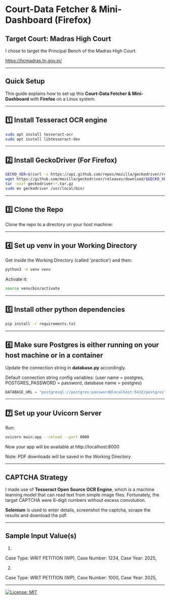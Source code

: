 # Court-Data Fetcher & Mini-Dashboard (Firefox)

## Target Court: Madras High Court
I chose to target the Principal Bench of the Madras High Court.

https://hcmadras.tn.gov.in/

---

## Quick Setup

This guide explains how to set up this **Court-Data Fetcher & Mini-Dashboard** with **Firefox** on a Linux system.

---

## 1️⃣ Install Tesseract OCR engine

```bash
sudo apt install tesseract-ocr
sudo apt install libtesseract-dev
```

---

## 2️⃣ Install GeckoDriver (For Firefox)

```bash
GECKO_VER=$(curl -s https://api.github.com/repos/mozilla/geckodriver/releases/latest | grep tag_name | cut -d '"' -f 4)
wget https://github.com/mozilla/geckodriver/releases/download/$GECKO_VER/geckodriver-$GECKO_VER-linux64.tar.gz
tar -xvzf geckodriver-*.tar.gz
sudo mv geckodriver /usr/local/bin/

```

---

## 3️⃣ Clone the Repo
Clone the repo to a directory on your host machine:

---

## 4️⃣ Set up venv in your Working Directory
Get inside the Working Directory (called 'practice') and then:

```bash
python3 -m venv venv
```

Activate it:

```bash
source venv/bin/activate
```

---

## 5️⃣ Install other python dependencies

```bash
pip install -r requirements.txt

```

---

## 6️⃣ Make sure Postgres is either running on your host machine or in a container
Update the connection string in **database.py** accordingly.

Default connection string config variables:
(user name = postgres, 
POSTGRES_PASSWORD = password, 
database name = postgres)

```python
DATABASE_URL = "postgresql://postgres:password@localhost:5432/postgres"

```

---

## 7️⃣ Set up your Uvicorn Server
Run:
```bash
uvicorn main:app --reload --port 8000

```

Now your app will be available at http://localhost:8000

Note: PDF downloads will be saved in the Working Directory

---

## CAPTCHA Strategy

I made use of **Tesseract Open Source OCR Engine**, which is a machine learning model that can read text from simple image files. Fortunately, the target CAPTCHA were 6-digit numbers without excess convolution.

**Selenium** is used to enter details, screenshot the captcha, scrape the results and download the pdf.

---

## Sample Input Value(s)

1.
Case Type: WRIT PETITION (WP), 
Case Number: 1234, 
Case Year: 2025, 

2.
Case Type: WRIT PETITION (WP), 
Case Number: 1000, 
Case Year: 2025, 

---

[![License: MIT](https://img.shields.io/badge/License-MIT-yellow.svg)](https://opensource.org/licenses/MIT)